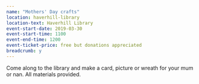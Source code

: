 ```yaml
---
name: "Mothers' Day crafts"
location: haverhill-library
location-text: Haverhill Library
event-start-date: 2019-03-30
event-start-time: 1100
event-end-time: 1200
event-ticket-price: free but donations appreciated
breadcrumb: y
---
```


Come along to the library and make a card, picture or wreath for your mum or nan. All materials provided.
